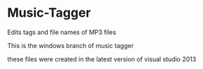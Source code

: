 # Music-Tagger
Edits tags and file names of MP3 files

This is the windows branch of music tagger

these files were created in the latest version of visual studio 2013
